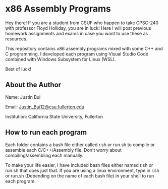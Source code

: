 # x86 Assembly Programs

Hey there! If you are a student from CSUF who happen to
take CPSC-240 with professor Floyd Holliday, you are in luck!
Here I will post previous homework assignments and exams in case
you want to use these as resources.

This repository contains x86 assembly programs mixed with some
C++ and C programming. I developed each program using Visual Studio Code
combined with Windows Subsystem for Linux (WSL).

Best of luck!

## About the Author

Name: Justin Bui

Email: Justin_Bui12@csu.fullerton.edu

Institution: California State University, Fullerton

## How to run each program

Each folder contains a bash file either called r.sh or run.sh to compile
or assemble each C/C++/Assembly file. Don't worry about compiling/assembling
each manually.

To make your life easier, I have included bash files either named r.sh or
run.sh that does just that. If you are using a linux environment, type in
r.sh or run.sh (Depending on the name of each bash file) in your shell to
run each program.
